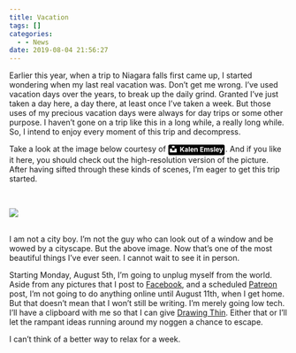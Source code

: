 ```yaml
---
title: Vacation
tags: []
categories:
  - - News
date: 2019-08-04 21:56:27
---
```


Earlier this year, when a trip to Niagara falls first came up, I started wondering when my last real vacation was. Don’t get me wrong. I’ve used vacation days over the years, to break up the daily grind. Granted I’ve just taken a day here, a day there, at least once I’ve taken a week. But those uses of my precious vacation days were always for day trips or some other purpose. I haven’t gone on a trip like this in a long while, a really long while. So, I intend to enjoy every moment of this trip and decompress.<!-- more -->

Take a look at the image below courtesy of <a style="background-color:black;color:white;text-decoration:none;margin-right:1px;font-family:-apple-system, BlinkMacSystemFont, &quot;San Francisco&quot;, &quot;Helvetica Neue&quot;, Helvetica, Ubuntu, Roboto, Noto, &quot;Segoe UI&quot;, Arial, sans-serif;font-size:12px;font-weight:bold;line-height:1.2;display:inline-block;border-radius:3px" href="https://unsplash.com/@kalenemsley?utm_medium=referral&amp;utm_campaign=photographer-credit&amp;utm_content=creditBadge" target="_blank" rel="noopener noreferrer" title="Download free do whatever you want high-resolution photos from Kalen Emsley"><span style="display:inline-block;padding:2px 3px"><svg xmlns="http://www.w3.org/2000/svg" style="height:12px;width:auto;position:relative;vertical-align:middle;top:-2px;fill:white" viewBox="0 0 32 32"><title>unsplash-logo</title><path d="M10 9V0h12v9H10zm12 5h10v18H0V14h10v9h12v-9z"></path></svg></span><span style="display:inline-block;padding:2px 3px">Kalen Emsley</span></a>. And if you like it here, you should check out the high-resolution version of the picture. After having sifted through these kinds of scenes, I’m eager to get this trip started.

<br /><div class="center">![](./niagara-falls.png)</div><br />

I am not a city boy. I’m not the guy who can look out of a window and be wowed by a cityscape. But the above image. Now that’s one of the most beautiful things I’ve ever seen. I cannot wait to see it in person.

Starting Monday, August 5th, I’m going to unplug myself from the world.  Aside from any pictures that I post to [Facebook](https://www.facebook.com/steven.patrick.meehan), and a scheduled [Patreon](https://www.patreon.com/stevenpmeehan) post, I’m not going to do anything online until August 11th, when I get home. But that doesn’t mean that I won’t still be writing. I’m merely going low tech. I’ll have a clipboard with me so that I can give [Drawing Thin](https://www.stevenmeehan.com/writing/forgers/drawing-thin). Either that or I’ll let the rampant ideas running around my noggen a chance to escape.

I can’t think of a better way to relax for a week.